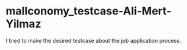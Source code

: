# mallconomy_testcase-Ali-Mert-Yilmaz
I tried to make the desired testcase about the job application process.

